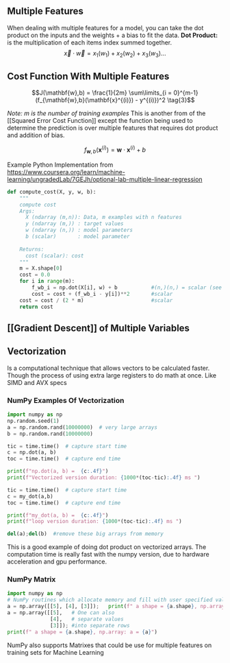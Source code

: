 ## Multiple Features
When dealing with multiple features for a model, you can take the dot product on the inputs and the weights + a bias to fit the data.
**Dot Product:** is the multiplication of each items index summed together. 
$$
\vec{x} \cdot \vec{w} = x_1(w_1) + x_2(w_2) + x_3(w_3)...
$$
## Cost Function With Multiple Features
$$J(\mathbf{w},b) = \frac{1}{2m} \sum\limits_{i = 0}^{m-1} (f_{\mathbf{w},b}(\mathbf{x}^{(i)}) - y^{(i)})^2 \tag{3}$$

*Note: m is the number of training examples*
This is another from of the [[Squared Error Cost Function]] except the function being used to determine the prediction is over multiple features that requires dot product and addition of bias.

$$ f_{\mathbf{w},b}(\mathbf{x}^{(i)}) = \mathbf{w} \cdot \mathbf{x}^{(i)} + b  \tag{4} $$

Example Python Implementation from https://www.coursera.org/learn/machine-learning/ungradedLab/7GEJh/optional-lab-multiple-linear-regression
```python
def compute_cost(X, y, w, b): 
    """
    compute cost
    Args:
      X (ndarray (m,n)): Data, m examples with n features
      y (ndarray (m,)) : target values
      w (ndarray (n,)) : model parameters  
      b (scalar)       : model parameter
      
    Returns:
      cost (scalar): cost
    """
    m = X.shape[0]
    cost = 0.0
    for i in range(m):                                
        f_wb_i = np.dot(X[i], w) + b           #(n,)(n,) = scalar (see np.dot)
        cost = cost + (f_wb_i - y[i])**2       #scalar
    cost = cost / (2 * m)                      #scalar    
    return cost
```

## [[Gradient Descent]] of Multiple Variables


## Vectorization
Is a computational technique that allows vectors to be calculated faster. Though the process of using extra large registers to do math at once. Like SIMD and AVX specs

### NumPy Examples Of Vectorization
```python
import numpy as np
np.random.seed(1)
a = np.random.rand(10000000)  # very large arrays
b = np.random.rand(10000000)

tic = time.time()  # capture start time
c = np.dot(a, b)
toc = time.time()  # capture end time

print(f"np.dot(a, b) =  {c:.4f}")
print(f"Vectorized version duration: {1000*(toc-tic):.4f} ms ")

tic = time.time()  # capture start time
c = my_dot(a,b)
toc = time.time()  # capture end time

print(f"my_dot(a, b) =  {c:.4f}")
print(f"loop version duration: {1000*(toc-tic):.4f} ms ")

del(a);del(b)  #remove these big arrays from memory
```
This is a good example of doing dot product on vectorized arrays. The computation time is really fast with the numpy version, due to hardware acceleration and gpu performance.

### NumPy Matrix
```python
import numpy as np
# NumPy routines which allocate memory and fill with user specified values
a = np.array([[5], [4], [3]]);   print(f" a shape = {a.shape}, np.array: a = {a}")
a = np.array([[5],   # One can also
              [4],   # separate values
              [3]]); #into separate rows
print(f" a shape = {a.shape}, np.array: a = {a}")
```
NumPy also supports Matrixes that could be use for multiple features on training sets for Machine Learning

